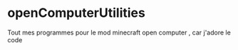 # openComputerUtilities
Tout mes programmes pour le mod minecraft open computer , car j'adore le code
